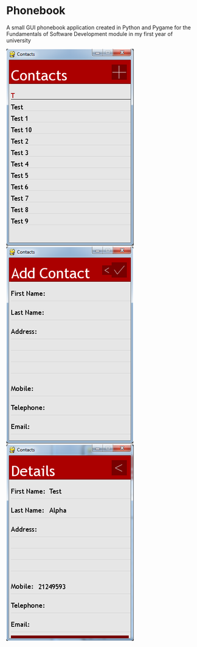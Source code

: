 # Phonebook
A small GUI phonebook application created in Python and Pygame for the Fundamentals of Software Development module in my first year of university

![alt tag](https://raw.githubusercontent.com/neerajmorar/Phonebook/master/project-images/main%20screen.png)
![alt tag](https://raw.githubusercontent.com/neerajmorar/Phonebook/master/project-images/add%20contact.png)
![alt tag](https://raw.githubusercontent.com/neerajmorar/Phonebook/master/project-images/view%20contact.png)
